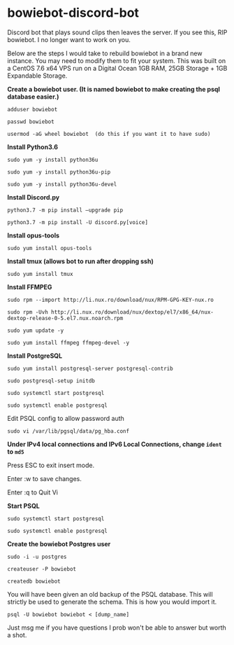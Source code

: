 # bowiebot-discord-bot
Discord bot that plays sound clips then leaves the server. If you see this, RIP bowiebot. I no longer want to work on you.

Below are the steps I would take to rebuild bowiebot in a brand new instance. You may need to modify them to fit your system. This was built on a CentOS 7.6 x64 VPS run on a Digital Ocean 1GB RAM, 25GB Storage + 1GB Expandable Storage.

**Create a bowiebot user. (It is named bowiebot to make creating the psql database easier.)**

`adduser bowiebot`

`passwd bowiebot`

`usermod -aG wheel bowiebot  (do this if you want it to have sudo)`

**Install Python3.6**

`sudo yum -y install python36u`

`sudo yum -y install python36u-pip`

`sudo yum -y install python36u-devel`

**Install Discord.py**

`python3.7 -m pip install –upgrade pip`

`python3.7 -m pip install -U discord.py[voice]`

**Install opus-tools**

`sudo yum install opus-tools`

**Install tmux (allows bot to run after dropping ssh)**

`sudo yum install tmux`

**Install FFMPEG**

`sudo rpm --import http://li.nux.ro/download/nux/RPM-GPG-KEY-nux.ro`

`sudo rpm -Uvh http://li.nux.ro/download/nux/dextop/el7/x86_64/nux-dextop-release-0-5.el7.nux.noarch.rpm`

`sudo yum update -y`

`sudo yum install ffmpeg ffmpeg-devel -y`

**Install PostgreSQL**


`sudo yum install postgresql-server postgresql-contrib`

`sudo postgresql-setup initdb`

`sudo systemctl start postgresql`

`sudo systemctl enable postgresql`

Edit PSQL config to allow password auth

`sudo vi /var/lib/pgsql/data/pg_hba.conf`

**Under IPv4 local connections and IPv6 Local Connections, change `ident` to `md5`**

Press ESC to exit insert mode.

Enter :w to save changes.

Enter :q to Quit Vi

**Start PSQL**

`sudo systemctl start postgresql`

`sudo systemctl enable postgresql`


**Create the bowiebot Postgres user**

`sudo -i -u postgres`

`createuser -P bowiebot`

`createdb bowiebot`

You will have been given an old backup of the PSQL database. This will strictly be used to generate the schema. This is how you would import it.

`psql -U bowiebot bowiebot < [dump_name]`

Just msg me if you have questions I prob won't be able to answer but worth a shot.









